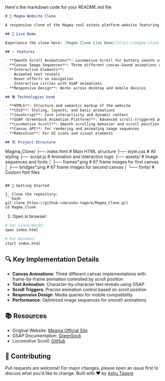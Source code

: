 Here's the markdown code for your README.md file:

```markdown
# 🌋 Magma Website Clone

A responsive clone of the Magma real estate platform website featuring smooth scroll animations, canvas-based image sequences, and interactive Web3 elements.

## 🚀 Live Demo

Experience the clone here: [Magma Clone Live Demo](https://magma-clone-sigma.vercel.app/)

## ✨ Features

- **Smooth Scroll Animations**: Locomotive Scroll for buttery smooth scrolling experience
- **Canvas Image Sequences**: Three different canvas-based animations with 200+ frames
- **Interactive Elements**: 
  - Animated text reveals
  - Hover effects on navigation
  - Interactive circles with GSAP animations
- **Responsive Design**: Works across desktop and mobile devices

## 🛠 Technologies Used

- **HTML5**: Structure and semantic markup of the website
- **CSS3**: Styling, layouts, and basic animations
- **JavaScript**: Core interactivity and dynamic content
- **GSAP (GreenSock Animation Platform)**: Advanced scroll-triggered animations and timeline controls
- **Locomotive Scroll**: Smooth scrolling behavior and scroll position detection
- **Canvas API**: For rendering and animating image sequences
- **RemixIcon**: For UI icons and visual elements

## 🏗️ Project Structure

```
Magma_Clone/
├── index.html          # Main HTML structure
├── style.css           # All styling
├── script.js           # Animation and interaction logic
├── assets/             # Image sequences and fonts
│   ├── frames*.png     # 67 frame images for first canvas
│   ├── bridges*.png    # 67 frame images for second canvas
│   └── fonts/          # Custom font files
```

## 🚀 Getting Started

1. Clone the repository:
```bash
git clone https://github.com/ashu-tagore/Magma_Clone.git
cd Magma_Clone
```

2. Open in browser:
```bash
# For Linux/macOS:
open index.html

# For Windows:
start index.html
```

## 🔍 Key Implementation Details

- **Canvas Animations**: Three different canvas implementations with frame-by-frame animation controlled by scroll position
- **Text Animation**: Character-by-character text reveals using GSAP
- **Scroll Triggers**: Precise animation control based on scroll position
- **Responsive Design**: Media queries for mobile compatibility
- **Performance**: Optimized image sequences for smooth animations

## 📚 Resources

- Original Website: [Magma Official Site](https://thisismagma.com/)
- GSAP Documentation: [GreenSock](https://greensock.com/docs/)
- Locomotive Scroll: [GitHub](https://github.com/locomotivemtl/locomotive-scroll)

## 🤝 Contributing

Pull requests are welcome! For major changes, please open an issue first to discuss what you'd like to change.
Built with ❤️ by [Ashu Tagore](https://github.com/ashu-tagore)
```
